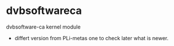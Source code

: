 # dvbsoftwareca
dvbsoftware-ca kernel module
- differt version from PLi-metas one to check later what is newer.
